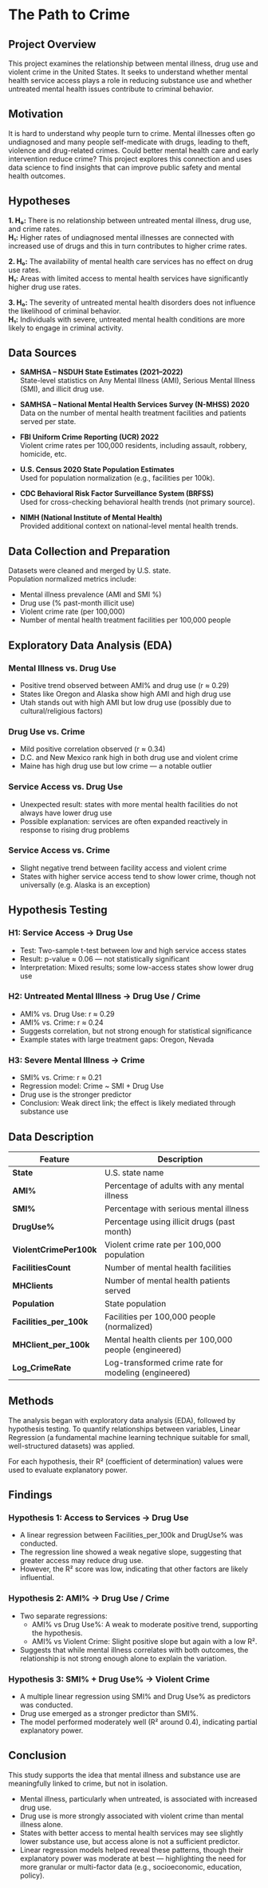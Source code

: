 # The Path to Crime

## Project Overview

This project examines the relationship between mental illness, drug use and violent crime in the United States. It seeks to understand whether mental health service access plays a role in reducing substance use and whether untreated mental health issues contribute to criminal behavior.

## Motivation

It is hard to understand why people turn to crime. Mental illnesses often go undiagnosed and many people self-medicate with drugs, leading to theft, violence and drug-related crimes. Could better mental health care and early intervention reduce crime? This project explores this connection and uses data science to find insights that can improve public safety and mental health outcomes.

## Hypotheses

**1. H₀:** There is no relationship between untreated mental illness, drug use, and crime rates.  
   **H₁:** Higher rates of undiagnosed mental illnesses are connected with increased use of drugs and this in turn contributes to higher crime rates.

**2. H₀:** The availability of mental health care services has no effect on drug use rates.  
   **H₁:** Areas with limited access to mental health services have significantly higher drug use rates.

**3. H₀:** The severity of untreated mental health disorders does not influence the likelihood of criminal behavior.  
   **H₁:** Individuals with severe, untreated mental health conditions are more likely to engage in criminal activity.
 
## Data Sources

- **SAMHSA – NSDUH State Estimates (2021–2022)**  
  State-level statistics on Any Mental Illness (AMI), Serious Mental Illness (SMI), and illicit drug use.

- **SAMHSA – National Mental Health Services Survey (N-MHSS) 2020**  
  Data on the number of mental health treatment facilities and patients served per state.

- **FBI Uniform Crime Reporting (UCR) 2022**  
  Violent crime rates per 100,000 residents, including assault, robbery, homicide, etc.

- **U.S. Census 2020 State Population Estimates**  
  Used for population normalization (e.g., facilities per 100k).

- **CDC Behavioral Risk Factor Surveillance System (BRFSS)**  
  Used for cross-checking behavioral health trends (not primary source).

- **NIMH (National Institute of Mental Health)**  
  Provided additional context on national-level mental health trends.

## Data Collection and Preparation

Datasets were cleaned and merged by U.S. state.  
Population normalized metrics include:

- Mental illness prevalence (AMI and SMI %)
- Drug use (% past-month illicit use)
- Violent crime rate (per 100,000)
- Number of mental health treatment facilities per 100,000 people

## Exploratory Data Analysis (EDA)

### Mental Illness vs. Drug Use
- Positive trend observed between AMI% and drug use (r ≈ 0.29)
- States like Oregon and Alaska show high AMI and high drug use
- Utah stands out with high AMI but low drug use (possibly due to cultural/religious factors)

### Drug Use vs. Crime
- Mild positive correlation observed (r ≈ 0.34)
- D.C. and New Mexico rank high in both drug use and violent crime
- Maine has high drug use but low crime — a notable outlier

### Service Access vs. Drug Use
- Unexpected result: states with more mental health facilities do not always have lower drug use
- Possible explanation: services are often expanded reactively in response to rising drug problems

### Service Access vs. Crime
- Slight negative trend between facility access and violent crime
- States with higher service access tend to show lower crime, though not universally (e.g. Alaska is an exception)

## Hypothesis Testing

### H1: Service Access → Drug Use
- Test: Two-sample t-test between low and high service access states
- Result: p-value ≈ 0.06 — not statistically significant
- Interpretation: Mixed results; some low-access states show lower drug use

### H2: Untreated Mental Illness → Drug Use / Crime
- AMI% vs. Drug Use: r ≈ 0.29  
- AMI% vs. Crime: r ≈ 0.24  
- Suggests correlation, but not strong enough for statistical significance  
- Example states with large treatment gaps: Oregon, Nevada

### H3: Severe Mental Illness → Crime
- SMI% vs. Crime: r ≈ 0.21  
- Regression model: Crime ~ SMI + Drug Use  
- Drug use is the stronger predictor  
- Conclusion: Weak direct link; the effect is likely mediated through substance use

## Data Description

| Feature | Description |
|--------|-------------|
| **State** | U.S. state name |
| **AMI%** | Percentage of adults with any mental illness |
| **SMI%** | Percentage with serious mental illness |
| **DrugUse%** | Percentage using illicit drugs (past month) |
| **ViolentCrimePer100k** | Violent crime rate per 100,000 population |
| **FacilitiesCount** | Number of mental health facilities |
| **MHClients** | Number of mental health patients served |
| **Population** | State population |
| **Facilities_per_100k** | Facilities per 100,000 people (normalized) |
| **MHClient_per_100k** | Mental health clients per 100,000 people (engineered) |
| **Log_CrimeRate** | Log-transformed crime rate for modeling (engineered) |


## Methods

The analysis began with exploratory data analysis (EDA), followed by hypothesis testing. To quantify relationships between variables, Linear Regression (a fundamental machine learning technique suitable for small, well-structured datasets) was applied.

For each hypothesis, their R² (coefficient of determination) values were used to evaluate explanatory power.

## Findings

### Hypothesis 1: Access to Services → Drug Use

- A linear regression between Facilities_per_100k and DrugUse% was conducted.
- The regression line showed a weak negative slope, suggesting that greater access may reduce drug use.
- However, the R² score was low, indicating that other factors are likely influential.

### Hypothesis 2: AMI% → Drug Use / Crime

- Two separate regressions:
  - AMI% vs Drug Use%: A weak to moderate positive trend, supporting the hypothesis.
  - AMI% vs Violent Crime: Slight positive slope but again with a low R².
- Suggests that while mental illness correlates with both outcomes, the relationship is not strong enough alone to explain the variation.

### Hypothesis 3: SMI% + Drug Use% → Violent Crime

- A multiple linear regression using SMI% and Drug Use% as predictors was conducted.
- Drug use emerged as a stronger predictor than SMI%.
- The model performed moderately well (R² around 0.4), indicating partial explanatory power.

## Conclusion

This study supports the idea that mental illness and substance use are meaningfully linked to crime, but not in isolation.

- Mental illness, particularly when untreated, is associated with increased drug use.
- Drug use is more strongly associated with violent crime than mental illness alone.
- States with better access to mental health services may see slightly lower substance use, but access alone is not a sufficient predictor.
- Linear regression models helped reveal these patterns, though their explanatory power was moderate at best — highlighting the need for more granular or multi-factor data (e.g., socioeconomic, education, policy).
